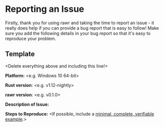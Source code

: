 # Reporting an Issue
Firstly, thank you for using rawr and taking the time to report an issue - it really does help if you can provide a bug report that
is easy to follow! Make sure you add the following details in your bug report so that it's easy to reproduce your problem.

## Template
<Delete everything above and including this line!>

**Platform:** <e.g. Windows 10 64-bit>

**Rust version**: <e.g. v1.12-nightly>

**rawr version**: <e.g. v0.1.0>

**Description of Issue:** <Include a clear and concise description of what the problem is. Please include what the expected behaviour was and what actually happened.>

**Steps to Reproduce:** <If possible, include a [minimal, complete, verifiable example](http://stackoverflow.com/help/mcve).>

